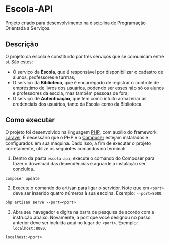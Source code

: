 # Escola-API

Projeto criado para desenvolvimento na disciplina de Programação Orientada a Serviços.

## Descrição
O projeto da escola é constituído por três serviços que se comunicam entre si. São estes:
- O serviço da **Escola**, que é responsável por disponibilizar o cadastro de alunos, professores e turmas;
- O serviço da **Biblioteca**, que é encarregado de registrar o controle de empréstimo de livros dos usuários, podendo ser esses não só os alunos e professores da escola, mas também pessoas de fora;
- O serviço de **Autenticação**, que tem como intuito armazenar as credenciais dos usuários, tanto da Escola como da Biblioteca.

## Como executar
O projeto foi desenvolvido na linguagem [PHP](https://www.php.net/), com auxílio do framework [Laravel](https://laravel.com/docs/10.x). É necessário que o PHP e o [Composer](https://getcomposer.org/) estejam instalados e configurados em sua máquina. Dado isso, a fim de executar o projeto corretamente, utilize os seguintes comandos no terminal:

1. Dentro da pasta ``escola-api``, execute o comando do Composer para fazer o download das dependências e aguarde a instalação ser concluída.
```
composer update
```

2. Execute o comando do artisan para ligar o servidor. Note que em ```<port>``` deve ser inserido quatro números à sua escolha. Exemplo: ```--port=8080```.
```
php artisan serve --port=<port>
```

3. Abra seu navegador e digite na barra de pesquisa de acordo com a instrução abaixo. Novamente, a port que você designou no passo anterior deve ser incluída aqui no lugar de ```<port>```. Exemplo: ```localhost:8080```.
```
localhost:<port>
```
